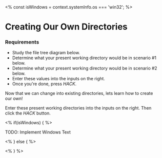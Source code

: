 <% const isWindows = context.systemInfo.os === 'win32'; %>

# Creating Our Own Directories

<div class="aside">
<h3>Requirements</h3>
<ul>
  <li>Study the file tree diagram below.</li>
  <li>Determine what your present working directory would be in scenario #1 below.</li>
  <li>Determine what your present working directory would be in scenario #2 below.</li>
  <li>Enter these values into the inputs on the right.</li>
  <li>Once you're done, press <em>HACK</em>.</li>
</ul>
</div>

Now that we can change into existing directories, lets learn how to create our own!

Enter these present working directories into the inputs on the right. Then click the _HACK_ button.

<% if(isWindows) { %>

TODO: Implement Windows Text

<% } else { %>

<% } %>
